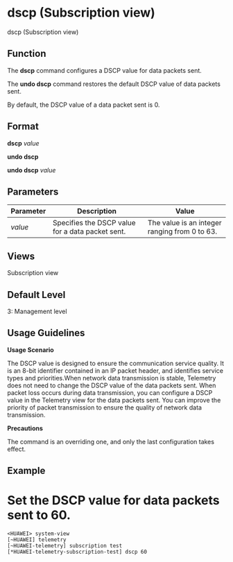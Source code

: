 dscp (Subscription view)
========================

dscp (Subscription view)

Function
--------



The **dscp** command configures a DSCP value for data packets sent.

The **undo dscp** command restores the default DSCP value of data packets sent.



By default, the DSCP value of a data packet sent is 0.


Format
------

**dscp** *value*

**undo dscp**

**undo dscp** *value*


Parameters
----------

| Parameter | Description | Value |
| --- | --- | --- |
| *value* | Specifies the DSCP value for a data packet sent. | The value is an integer ranging from 0 to 63. |



Views
-----

Subscription view


Default Level
-------------

3: Management level


Usage Guidelines
----------------

**Usage Scenario**



The DSCP value is designed to ensure the communication service quality. It is an 8-bit identifier contained in an IP packet header, and identifies service types and priorities.When network data transmission is stable, Telemetry does not need to change the DSCP value of the data packets sent. When packet loss occurs during data transmission, you can configure a DSCP value in the Telemetry view for the data packets sent. You can improve the priority of packet transmission to ensure the quality of network data transmission.



**Precautions**



The command is an overriding one, and only the last configuration takes effect.




Example
-------

# Set the DSCP value for data packets sent to 60.
```
<HUAWEI> system-view
[~HUAWEI] telemetry
[~HUAWEI-telemetry] subscription test
[*HUAWEI-telemetry-subscription-test] dscp 60

```